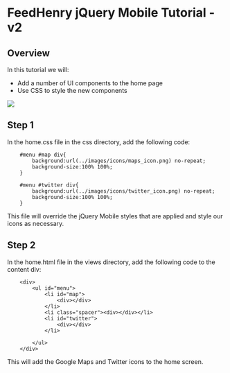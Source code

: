 # FeedHenry jQuery Mobile Tutorial - v2

## Overview
In this tutorial we will: 

* Add a number of UI components to the home page
* Use CSS to style the new components

![](https://github.com/feedhenry/FH-Training-App-Sencha/raw/v2/docs/HomeView.png)


## Step 1
In the home.css file in the css directory, add the following code:

		#menu #map div{
			background:url(../images/icons/maps_icon.png) no-repeat;
			background-size:100% 100%;
		}

		#menu #twitter div{
			background:url(../images/icons/twitter_icon.png) no-repeat;
			background-size:100% 100%;
		}

This file will override the jQuery Mobile styles that are applied and style our icons as necessary.


## Step 2
In the home.html file in the views directory, add the following code to the content div:

		<div>
			<ul id="menu">
				<li id="map">
					<div></div>
				</li>
				<li class="spacer"><div></div></li>
				<li id="twitter">
					<div></div>
				</li>
				
			</ul>
		</div>

This will add the Google Maps and Twitter icons to the home screen.



